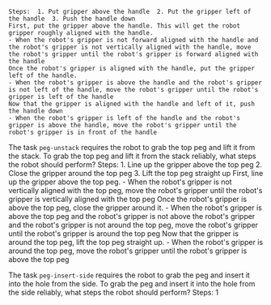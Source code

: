 
    Steps:  1. Put gripper above the handle  2. Put the gripper left of the handle  3. Push the handle down
    First, put the gripper above the handle. This will get the robot gripper roughly aligned with the handle.
    - When the robot's gripper is not forward aligned with the handle and the robot's gripper is not vertically aligned with the handle, move the robot's gripper until the robot's gripper is forward aligned with the handle
    Once the robot's gripper is aligned with the handle, put the gripper left of the handle.
    - When the robot's gripper is above the handle and the robot's gripper is not left of the handle, move the robot's gripper until the robot's gripper is left of the handle
    Now that the gripper is aligned with the handle and left of it, push the handle down
    - When the robot's gripper is left of the handle and the robot's gripper is above the handle, move the robot's gripper until the robot's gripper is in front of the handle

The task `peg-unstack` requires the robot to grab the top peg and lift it from the stack.
To grab the top peg and lift it from the stack reliably, what steps the robot should perform?
    Steps:  1. Line up the gripper above the top peg  2. Close the gripper around the top peg  3. Lift the top peg straight up
    First, line up the gripper above the top peg.
    - When the robot's gripper is not vertically aligned with the top peg, move the robot's gripper until the robot's gripper is vertically aligned with the top peg
    Once the robot's gripper is above the top peg, close the gripper around it.
    - When the robot's gripper is above the top peg and the robot's gripper is not above the robot's gripper and the robot's gripper is not around the top peg, move the robot's gripper until the robot's gripper is around the top peg
    Now that the gripper is around the top peg, lift the top peg straight up.
    - When the robot's gripper is around the top peg, move the robot's gripper until the robot's gripper is above the top peg

The task `peg-insert-side` requires the robot to grab the peg and insert it into the hole from the side.
To grab the peg and insert it into the hole from the side reliably, what steps the robot should perform?
    Steps:  1